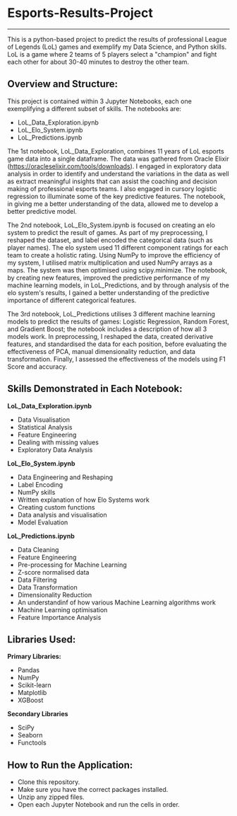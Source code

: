 # Esports-Results-Project
***
This is a python-based project to predict the results of professional League of Legends (LoL) games and exemplify my Data Science, and Python skills.  LoL is a game where 2 teams of 5 players select a "champion" and fight each other for about 30-40 minutes to destroy the other team.
## Overview and Structure:

This project is contained within 3 Jupyter Notebooks, each one exemplifying a different subset of skills.  The notebooks are:
- LoL_Data_Exploration.ipynb
- LoL_Elo_System.ipynb
- LoL_Predictions.ipynb

The 1st notebook, LoL_Data_Exploration, combines 11 years of LoL esports game data into a single dataframe.  The data was gathered from Oracle Elixir (https://oracleselixir.com/tools/downloads).  I engaged in exploratory data analysis in order to identify and understand the variations in the data as well as extract meaningful insights that can assist the coaching and decision making of professional esports teams.  I also engaged in cursory logistic regression to illuminate some of the key predictive features.  The notebook, in giving me a better understanding of the data, allowed me to develop a better predictive model.

The 2nd notebook, LoL_Elo_System.ipynb is focused on creating an elo system to predict the result of games.  As part of my preprocessing, I reshaped the dataset, and label encoded the categorical data (such as player names).  The elo system used 11 different component ratings for each team to create a holistic rating.  Using NumPy to improve the efficiency of my system, I utilised matrix multiplication and used NumPy arrays as a maps.  The system was then optimised using scipy.minimize.  The notebook, by creating new features, improved the predictive performance of my machine learning models, in LoL_Predictions, and by through analysis of the elo system's results, I gained a better understanding of the predictive importance of different categorical features.

The 3rd notebook, LoL_Predictions utilises 3 different machine learning models to predict the results of games: Logistic Regression, Random Forest, and Gradient Boost; the notebook includes a description of how all 3 models work.  In preprocessing, I reshaped the data, created derivative features, and standardised the data for each position, before evaluating the effectiveness of PCA, manual dimensionality reduction, and data transformation.  Finally, I assessed the effectiveness of the models using F1 Score and accuracy.

## Skills Demonstrated in Each Notebook:
**LoL_Data_Exploration.ipynb**
- Data Visualisation
- Statistical Analysis
- Feature Engineering
- Dealing with missing values
- Exploratory Data Analysis

**LoL_Elo_System.ipynb**
- Data Engineering and Reshaping
- Label Encoding
- NumPy skills
- Written explanation of how Elo Systems work
- Creating custom functions
- Data analysis and visualisation
- Model Evaluation

**LoL_Predictions.ipynb**
- Data Cleaning
- Feature Engineering
- Pre-processing for Machine Learning
- Z-score normalised data
- Data Filtering
- Data Transformation
- Dimensionality Reduction
- An understandinf of how various Machine Learning algorithms work
- Machine Learning optimisation
- Feature Importance Analysis

## Libraries Used:
**Primary Libraries:**
- Pandas
- NumPy
- Scikit-learn
- Matplotlib
- XGBoost

**Secondary Libraries**
- SciPy
- Seaborn
- Functools

## How to Run the Application:
- Clone this repository.
- Make sure you have the correct packages installed.
- Unzip any zipped files.
- Open each Jupyter Notebook and run the cells in order.
